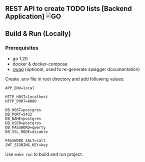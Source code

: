 ## REST API to create TODO lists [Backend Application] ![GO][go-badge]

[go-badge]: https://img.shields.io/github/go-mod/go-version/andredubov/todo-backend

## Build & Run (Locally)
### Prerequisites
- go 1.20
- docker & docker-compose
- [swag](https://github.com/swaggo/swag) (<i>optional</i>, used to re-generate swagger documentation)

Create .env file in root directory and add following values:
```dotenv
APP_ENV=local

HTTP_HOST=localhost
HTTP_PORT=8080

DB_HOST=postgres
DB_PORT=5432
DB_NAME=postgres
DB_USER=postgres
DB_PASSWORD=qwerty
DB_SSL_MODE=disable

PASSWORD_SALT=salt
JWT_SIGNING_KEY=key
```

Use `make run` to build and run project.